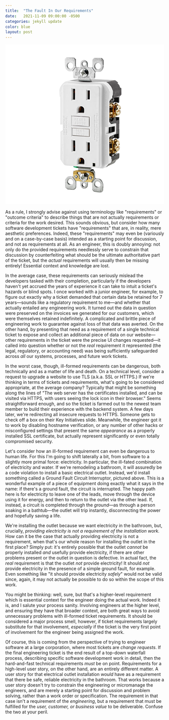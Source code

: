 ```yaml
---
title:  "The Fault In Our Requirements"
date:   2021-11-09 09:00:00 -0500
categories: jekyll update
color: blue
layout: post
---
```


<div class="banner"><img src="/assets/gfci.png"></div>

As a rule, I strongly advise against using terminology like "requirements" or "outcome criteria" to describe things that are not actually requirements or criteria for the work desired. This sounds obvious, but consider how many software development tickets have "requirements" that are, in reality, mere aesthetic preferences. Indeed, these "requirements" may even be (variously and on a case-by-case basis) intended as a starting point for discussion, and not as requirements at all. As an engineer, this is doubly annoying: not only do the provided requirements needlessly serve to constrain that discussion by counterfeiting what should be the ultimate authoritative part of the ticket, but the _actual_ requirements will usually then be missing entirely! Essential context and knowledge are lost.

In the average case, these requirements can seriously mislead the developers tasked with their completion, particularly if the developers haven't yet accrued the years of experience it can take to intuit a ticket's hazards or blind spots. I once worked with a junior engineer, for example, to figure out exactly why a ticket demanded that certain data be retained for 7 years—sounds like a regulatory requirement to me—and whether that actually entailed any engineering work. It turned out the data in question were preserved on the invoices we generated for our customers, which were themselves retained indefinitely. A complicated and brittle piece of engineering work to guarantee against loss of that data was averted. On the other hand, by presenting that need as a requirement of a single technical ticket to expose and collect an additional piece of data on our website—other requirements in the ticket were the precise UI changes requested—it called into question whether or not the _real_ requirement it represented (the legal, regulatory, or accounting need) was being sufficiently safeguarded across _all_ our systems, processes, and future work tickets. 

In the worst case, though, ill-formed requirements can be dangerous, both technically and as a matter of life and death. On a technical level, consider a request to upgrade a website to use TLS (a.k.a. SSL or HTTPS.) If we're thinking in terms of tickets and requirements, what's going to be considered appropriate, at the average company? Typically that might be something along the lines of "The web server has the certificates installed, and can be visited via HTTPS, with users seeing the lock icon in their browser." Seems straightforward enough, and so the ticket is farmed out to the newest team member to build their experience with the backend system. A few days later, we're redirecting all insecure requests to HTTPS. Someone gets to check off a box on their Key Initiatives slide. Meanwhile, the engineer got it to work by disabling hostname verification, or any number of other hacks or misconfigured settings that present the same _appearance_ as a properly installed SSL certificate, but actually represent significantly or even totally compromised security.

Let's consider how an ill-formed requirement can even be dangerous to human life. For this I'm going to shift laterally a bit, from software to a slightly more primal force: electricity. In particular, the ill-fated combination of electricity and water. If we're remodeling a bathroom, it will assuredly be a code violation to install a basic electrical outlet. Instead, we'd install something called a Ground Fault Circuit Interruptor, pictured above. This is a wonderful example of a piece of equipment doing exactly what it says in the name: if there's a ground fault, the circuit is interrupted. The happy path here is for electricity to leave one of the leads, move through the device using it for energy, and then to return to the outlet via the other lead. If, instead, a circuit is completed through the _ground_—as through a person soaking in a bathtub—the outlet will trip instantly, disconnecting the power and hopefully saving a life. 

We're installing the outlet because we want electricity in the bathroom, but, crucially, _providing electricity is not a requirement of the installation work._ How can it be the case that actually providing electricity is not a requirement, when that's our whole reason for installing the outlet in the first place? Simply put: it's entirely possible that the outlet _cannot_ be properly installed _and_ usefully provide electricity, if there are other problems present or the outlet in question is defective. In actual fact, the _real_ requirement is that the outlet _not_ provide electricity! It should _not_ provide electricity in the presence of a simple ground fault, for example. Even something like "it should provide electricity _safely_" would not be valid since, again, it may not actually be possible to do so within the scope of this work.

You might be thinking: well, sure, but that's a higher-level requirement which is essential context for the engineer doing the actual work. Indeed it is, and I salute your process sanity. Involving engineers at the higher level, and ensuring they have that broader context, are both great ways to avoid unnecessary problems with ill-formed ticket requirements. It should be considered a major process smell, however, if ticket requirements largely substitute for that involvement, _especially_ if the ticket is the very first point of involvement for the engineer being assigned the work.

Of course, this is coming from the perspective of trying to engineer software at a large corporation, where most tickets are _change requests_. If the final engineering ticket is the end result of a top-down waterfall process, describing specific software development work in detail, then the hard-and-fast technical requirements _must_ be on point. Requirements for a high-level user story, on the other hand, are an entirely different matter. A user story for that electrical outlet installation _would_ have as a requirement that there be safe, reliable electricity in the bathroom. That works because a user story doesn't try to constrain the engineering or micromanage the engineers, and are merely a starting point for discussion and problem solving, rather than a work order or specification. The requirement in that case isn't a requirement of the _engineering_, but a requirement that must be fulfilled for the _user, customer, or business value_ to be deliverable. Confuse the two at your peril.
